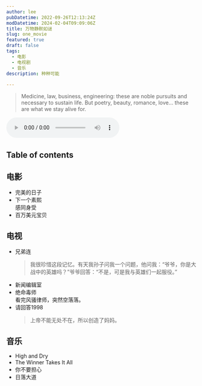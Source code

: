 ```yaml
---
author: lee
pubDatetime: 2022-09-26T12:13:24Z
modDatetime: 2024-02-04T09:09:06Z
title: 万物静默如谜
slug: one_movie
featured: true
draft: false
tags:
  - 电影
  - 电视剧
  - 音乐
description: 种种可能
  
---
```


> Medicine, law, business, engineering: these are noble pursuits and necessary to sustain life. But poetry, beauty, romance, love... these are what we stay alive for.

​<audio id="audio" controls preload="auto" src="http://music.163.com/song/media/outer/url?id=26856864.mp3">浏览器不支持音频播放</audio>

## Table of contents
## 电影
- 完美的日子
- 下一个素熙  
  感同身受
- 百万美元宝贝
## 电视
- 兄弟连  
  > 我很珍惜这段记忆。有天我孙子问我一个问题，他问我：“爷爷，你是大战中的英雄吗？”爷爷回答：“不是，可是我与英雄们一起服役。”
- 新闻编辑室
- 绝命毒师  
  看完风骚律师，突然空落落。
- 请回答1998
  > 上帝不能无处不在，所以创造了妈妈。
## 音乐
- High and Dry
- The Winner Takes It All
- 你不要担心
- 日落大道